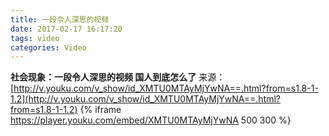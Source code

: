 ```yaml
---
title: 一段令人深思的视频
date: 2017-02-17 16:17:20
tags: video
categories: Video
---
```

**社会现象：一段令人深思的视频 国人到底怎么了**
来源：[http://v.youku.com/v_show/id_XMTU0MTAyMjYwNA==.html?from=s1.8-1-1.2](http://v.youku.com/v_show/id_XMTU0MTAyMjYwNA==.html?from=s1.8-1-1.2)
{% iframe https://player.youku.com/embed/XMTU0MTAyMjYwNA 500 300 %}
